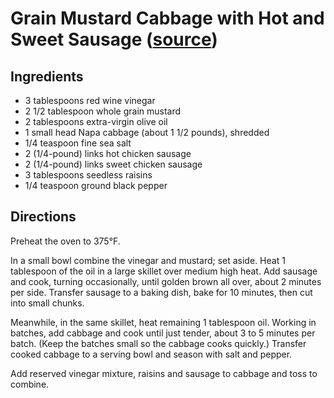# Grain Mustard Cabbage with Hot and Sweet Sausage ([source](https://www.wholefoodsmarket.com/recipe/grain-mustard-cabbage-hot-and-sweet-sausage))

## Ingredients

* 3 tablespoons red wine vinegar
* 2 1/2 tablespoon whole grain mustard
* 2 tablespoons extra-virgin olive oil
* 1 small head Napa cabbage (about 1 1/2 pounds), shredded
* 1/4 teaspoon fine sea salt
* 2 (1/4-pound) links hot chicken sausage
* 2 (1/4-pound) links sweet chicken sausage
* 3 tablespoons seedless raisins
* 1/4 teaspoon ground black pepper

## Directions

Preheat the oven to 375°F.

In a small bowl combine the vinegar and mustard; set aside.
Heat 1 tablespoon of the oil in a large skillet over medium high heat.
Add sausage and cook, turning occasionally, until golden brown all over, about 2 minutes per side.
Transfer sausage to a baking dish, bake for 10 minutes, then cut into small chunks.

Meanwhile, in the same skillet, heat remaining 1 tablespoon oil.
Working in batches, add cabbage and cook until just tender, about 3 to 5 minutes per batch. (Keep the batches small so the cabbage cooks quickly.)
Transfer cooked cabbage to a serving bowl and season with salt and pepper.

Add reserved vinegar mixture, raisins and sausage to cabbage and toss to combine.
